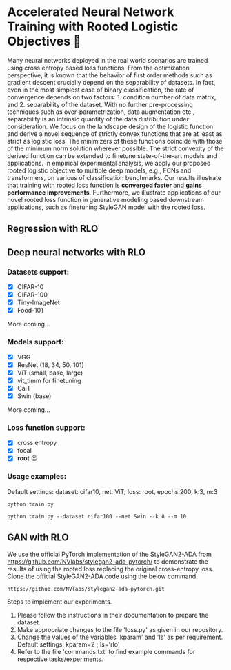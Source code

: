 # Accelerated Neural Network Training with Rooted Logistic Objectives :rocket:
Many neural networks deployed in the real world scenarios are trained using cross entropy based loss functions. From the optimization perspective, it is known that the behavior of first order methods such as gradient descent crucially depend on the separability of datasets. In fact, even in the most simplest case of binary classification, the rate of convergence depends on two factors: 1. condition number of data matrix, and 2. separability of the dataset. With no further pre-processing techniques such as over-parametrization, data augmentation etc., separability is an intrinsic quantity of the data distribution under consideration. We focus on the landscape design of the logistic function and derive a novel sequence of strictly convex functions that are at least as strict as logistic loss. The minimizers of these functions coincide with those of the minimum norm solution wherever possible. The strict convexity of the derived function can be extended to finetune state-of-the-art models and applications. In empirical experimental analysis, we apply our proposed rooted logistic objective to multiple deep models, e.g., FCNs and transformers, on various of classification benchmarks. Our results illustrate that training with rooted loss function is **converged faster** and **gains performance improvements**. Furthermore, we illustrate applications of our novel rooted loss function in generative modeling based downstream applications, such as finetuning StyleGAN model with the rooted loss. 
## Regression with RLO

## Deep neural networks with RLO

### Datasets support:
- [x] CIFAR-10
- [x] CIFAR-100
- [x] Tiny-ImageNet
- [x] Food-101

More coming...
### Models support:
- [x] VGG
- [x] ResNet (18, 34, 50, 101)
- [x] ViT (small, base, large)
- [x] vit_timm for finetuning
- [x] CaiT
- [x] Swin (base)

More coming...
### Loss function support:
- [x] cross entropy
- [x] focal
- [x] **root** :heart_eyes:

### Usage examples: 
Default settings: dataset: cifar10, net: ViT, loss: root, epochs:200, k:3, m:3
```
python train.py
```
```
python train.py --dataset cifar100 --net Swin --k 8 --m 10
```
 
## GAN with RLO
We use the official PyTorch implementation of the StyleGAN2-ADA from https://github.com/NVlabs/stylegan2-ada-pytorch/ to demonstrate the results of using the rooted loss replacing the original cross-entropy loss.
Clone the official StyleGAN2-ADA code using the below command.
```
https://github.com/NVlabs/stylegan2-ada-pytorch.git
```
Steps to implement our experiments.
1. Please follow the instructions in their documentation to prepare the dataset.
2. Make appropriate changes to the file 'loss.py' as given in our repository.
3. Change the values of the variables 'kparam' and 'ls' as per requirement. Default settings: kparam=2 ; ls='rlo'
4. Refer to the file 'commands.txt' to find example commands for respective tasks/experiments.
